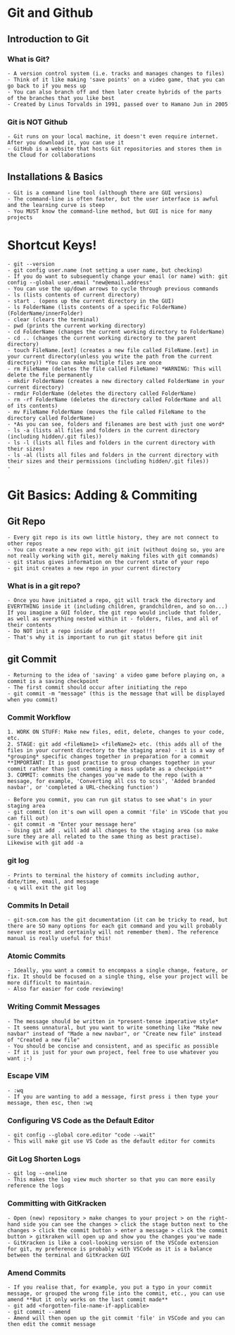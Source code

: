 # Git and Github

## Introduction to Git

### What is Git?

    - A version control system (i.e. tracks and manages changes to files)
    - Think of it like making 'save points' on a video game, that you can go back to if you mess up
    - You can also branch off and then later create hybrids of the parts of the branches that you like best
    - Created by Linus Torvalds in 1991, passed over to Hamano Jun in 2005

### Git is NOT Github

    - Git runs on your local machine, it doesn't even require internet. After you download it, you can use it
    - GitHub is a website that hosts Git repositories and stores them in the Cloud for collaborations

## Installations & Basics

    - Git is a command line tool (although there are GUI versions)
    - The command-line is often faster, but the user interface is awful and the learning curve is steep
    - You MUST know the command-line method, but GUI is nice for many projects


# Shortcut Keys!

    - git --version
    - git config user.name (not setting a user name, but checking)
    - If you do want to subsequently change your email (or name) with: git config --global user.email "new@email.address"
    - You can use the up/down arrows to cycle through previous commands
    - ls (lists contents of current directory)
    - start . (opens up the current directory in the GUI)
    - ls FolderName (lists contents of a specific FolderName) (FolderName/innerFolder)
    - clear (clears the terminal)
    - pwd (prints the current working directory)
    - cd FolderName (changes the current working directory to FolderName)
    - cd .. (changes the current working directory to the parent directory)
    - touch FileName.[ext] (creates a new file called FileName.[ext] in your current directory(unless you write the path from the current directory)) *You can make multiple files are once
    - rm FileName (deletes the file called FileName) *WARNING: This will delete the file permanently
    - mkdir FolderName (creates a new directory called FolderName in your current directory)
    - rmdir FolderName (deletes the directory called FolderName)
    - rm -rf FolderName (deletes the directory called FolderName and all of its contents)
    - mv FileName FolderName (moves the file called FileName to the directory called FolderName)
    - *As you can see, folders and filenames are best with just one word*
    - ls -a (lists all files and folders in the current directory (including hidden/.git files))
    - ls -l (lists all files and folders in the current directory with their sizes)
    - ls -al (lists all files and folders in the current directory with their sizes and their permissions (including hidden/.git files))
    -


# Git Basics: Adding & Commiting

## Git Repo

    - Every git repo is its own little history, they are not connect to other repos
    - You can create a new repo with: git init (without doing so, you are not really working with git, merely making files with git commands)
    - git status gives information on the current state of your repo
    - git init creates a new repo in your current directory

### What is in a git repo?

    - Once you have initiated a repo, git will track the directory and EVERYTHING inside it (including children, grandchildren, and so on...) If you imagine a GUI folder, the git repo would include that folder, as well as everything nested within it - folders, files, and all of their contents
    - Do NOT init a repo inside of another repo!!!!
    - That's why it is important to run git status before git init

## git Commit

    - Returning to the idea of 'saving' a video game before playing on, a commit is a saving checkpoint
    - The first commit should occur after initiating the repo
    - git commit -m "message" (this is the message that will be displayed when you commit)

### Commit Workflow

    1. WORK ON STUFF: Make new files, edit, delete, changes to your code, etc.
    2. STAGE: git add <fileName1> <fileName2> etc. (this adds all of the files in your current directory to the staging area) - it is a way of *grouping* specific changes together in preparation for a commit **IMPORTANT: It is good practise to group changes together in your commit rather than just commiting a mass update as a checkpoint**
    3. COMMIT: commits the changes you've made to the repo (with a message, for example, 'Converting all css to scss', 'Added branded navbar', or 'completed a URL-checking function')

    - Before you commit, you can run git status to see what's in your staging area
    - git commit (on it's own will open a commit 'file' in VSCode that you can fill out)
    - git commit -m "Enter your message here"
    - Using git add . will add all changes to the staging area (so make sure they are all related to the same thing as best practise). Likewise with git add -a

### git log

    - Prints to terminal the history of commits including author, date/time, email, and message
    - q will exit the git log

### Commits In Detail

    - git-scm.com has the git documentation (it can be tricky to read, but there are SO many options for each git command and you will probably never use most and certainly will not remember them). The reference manual is really useful for this!

### Atomic Commits

    - Ideally, you want a commit to encompass a single change, feature, or fix. It should be focused on a single thing, else your project will be more difficult to maintain.
    - Also far easier for code reviewing!

### Writing Commit Messages

    - The message should be written in *present-tense imperative style*
    - It seems unnatural, but you want to write something like "Make new navbar" instead of "Made a new navbar", or "Create new file" instead of "Created a new file"
    - You should be concise and consistent, and as specific as possible
    - If it is just for your own project, feel free to use whatever you want ;-)

### Escape VIM

    - :wq
    - If you are wanting to add a message, first press i then type your message, then esc, then :wq

### Configuring VS Code as the Default Editor

    - git config --global core.editor "code --wait"
    - This will make git use VS Code as the default editor for commits

### Git Log Shorten Logs

    - git log --oneline
    - This makes the log view much shorter so that you can more easily reference the logs

### Committing with GitKracken

    - Open (new) repository > make changes to your project > on the right-hand side you can see the changes > click the stage button next to the changes > click the commit button > enter a message > click the commit button > gitkraken will open up and show you the changes you've made
    - GitKracken is like a cool-looking version of the VSCode extension for git, my preference is probably with VSCode as it is a balance between the terminal and GitKracken GUI

### Amend Commits

    - If you realise that, for example, you put a typo in your commit message, or grouped the wrong file into the commit, etc., you can use amend **But it only works on the last commit made**
    - git add <forgotten-file-name-if-applicable>
    - git commit --amend
    - Amend will then open up the git commit 'file' in VSCode and you can then edit the commit message





















